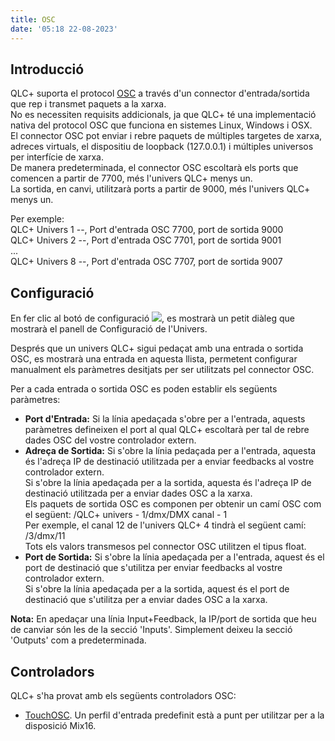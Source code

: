 ```yaml
---
title: OSC
date: '05:18 22-08-2023'
---
```


Introducció
------------

QLC+ suporta el protocol [OSC](https://en.wikipedia.org/wiki/Open_Sound_Control) a través d'un connector d'entrada/sortida que rep i transmet paquets a la xarxa.  
No es necessiten requisits addicionals, ja que QLC+ té una implementació nativa del protocol OSC que funciona en sistemes Linux, Windows i OSX.  
El connector OSC pot enviar i rebre paquets de múltiples targetes de xarxa, adreces virtuals, el dispositiu de loopback (127.0.0.1) i múltiples universos per interfície de xarxa.  
De manera predeterminada, el connector OSC escoltarà els ports que comencen a partir de 7700, més l'univers QLC+ menys un.  
La sortida, en canvi, utilitzarà ports a partir de 9000, més l'univers QLC+ menys un.

Per exemple:  
QLC+ Univers 1 --, Port d'entrada OSC 7700, port de sortida 9000  
QLC+ Univers 2 --, Port d'entrada OSC 7701, port de sortida 9001  
...  
QLC+ Univers 8 --, Port d'entrada OSC 7707, port de sortida 9007


Configuració
-------------

En fer clic al botó de configuració ![](/basics/configure.png), es mostrarà un petit diàleg que mostrarà el panell de Configuració de l'Univers.

Després que un univers QLC+ sigui pedaçat amb una entrada o sortida OSC, es mostrarà una entrada en aquesta llista, permetent configurar manualment els paràmetres desitjats per ser utilitzats pel connector OSC.

Per a cada entrada o sortida OSC es poden establir els següents paràmetres:

* **Port d'Entrada:** Si la línia apedaçada s'obre per a l'entrada, aquests paràmetres defineixen el port al qual QLC+ escoltarà per tal de rebre dades OSC del vostre controlador extern.
* **Adreça de Sortida:** Si s'obre la línia pedaçada per a l'entrada, aquesta és l'adreça IP de destinació utilitzada per a enviar feedbacks al vostre controlador extern.  
    Si s'obre la línia apedaçada per a la sortida, aquesta és l'adreça IP de destinació utilitzada per a enviar dades OSC a la xarxa.  
    Els paquets de sortida OSC es componen per obtenir un camí OSC com el següent: /QLC+ univers - 1/dmx/DMX canal - 1  
    Per exemple, el canal 12 de l'univers QLC+ 4 tindrà el següent camí: /3/dmx/11  
    Tots els valors transmesos pel connector OSC utilitzen el tipus float.
* **Port de Sortida:** Si s'obre la línia apedaçada per a l'entrada, aquest és el port de destinació que s'utilitza per enviar feedbacks al vostre controlador extern.  
    Si s'obre la línia apedaçada per a la sortida, aquest és el port de destinació que s'utilitza per a enviar dades OSC a la xarxa.

**Nota:** En apedaçar una línia Input+Feedback, la IP/port de sortida que heu de canviar són les de la secció 'Inputs'. Simplement deixeu la secció 'Outputs' com a predeterminada.

Controladors
-----------

QLC+ s'ha provat amb els següents controladors OSC:

* [TouchOSC](https://hexler.net/software/touchosc). Un perfil d'entrada predefinit està a punt per utilitzar per a la disposició Mix16.